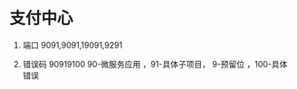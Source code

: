 # 支付中心
1. 端口 9091,9091,19091,9291
    
    
2. 错误码 90919100 90-微服务应用 ，91-具体子项目， 9-预留位 ，100-具体错误
    
